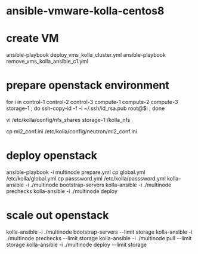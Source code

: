 # ansible-vmware-kolla-centos8

# create VM 
ansible-playbook deploy_vms_kolla_cluster.yml
ansible-playbook remove_vms_kolla_ansible_c1.yml
# prepare openstack environment
for i in control-1 control-2 control-3 compute-1 compute-2 compute-3 storage-1 ;
do 
  ssh-copy-id -f -i ~/.ssh/id_rsa.pub root@$i ; 
done

vi /etc/kolla/config/nfs_shares
storage-1:/kolla_nfs

cp ml2_conf.ini /etc/kolla/config/neutron/ml2_conf.ini 



# deploy openstack

ansible-playbook -i multinode prepare.yml 
cp global.yml /etc/kolla/global.yml
cp passsword.yml /etc/kolla/passsword.yml
kolla-ansible -i ./multinode bootstrap-servers
kolla-ansible -i ./multinode prechecks
kolla-ansible -i ./multinode deploy

# scale out openstack
kolla-ansible -i ./multinode bootstrap-servers --limit storage
kolla-ansible -i ./multinode prechecks --limit storage
kolla-ansible -i ./multinode pull --limit storage
kolla-ansible -i ./multinode deploy --limit storage